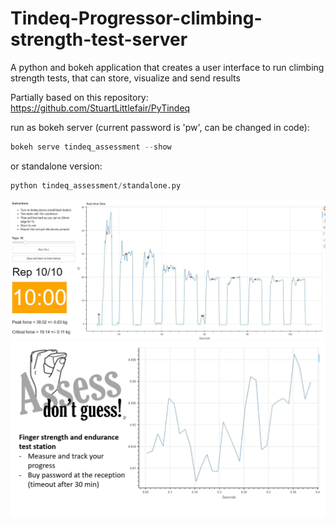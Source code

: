 # Tindeq-Progressor-climbing-strength-test-server
A python and bokeh application that creates a user interface to run climbing strength tests, that can store, visualize and send results 

Partially based on this repository: https://github.com/StuartLittlefair/PyTindeq

run as bokeh server (current password is 'pw', can be changed in code):

```python
bokeh serve tindeq_assessment --show
```

or standalone version:
```python
python tindeq_assessment/standalone.py
```

![](Capture.JPG)
![/tindeq_assessment/static/Presentation1.gif](/tindeq_assessment/static/Presentation1.gif)

